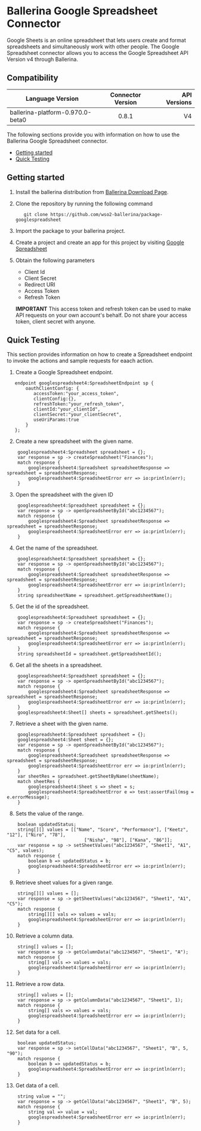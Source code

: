 # Ballerina Google Spreadsheet Connector

Google Sheets is an online spreadsheet that lets users create and format
spreadsheets and simultaneously work with other people. The Google Spreadsheet connector allows you to access the Google Spreadsheet API Version v4 through Ballerina.


## Compatibility
| Language Version        | Connector Version          | API Versions  |
| ------------- |:-------------:| -----:|
| ballerina-platform-0.970.0-beta0    | 0.8.1 | V4  |

The following sections provide you with information on how to use the Ballerina Google Spreadsheet connector.

- [Getting started](#getting-started)
- [Quick Testing](#quick-testing)

## Getting started

1. Install the ballerina distribution from [Ballerina Download Page](https://ballerinalang.org/downloads/).
2. Clone the repository by running the following command
    ```
       git clone https://github.com/wso2-ballerina/package-googlespreadsheet
    ```
3. Import the package to your ballerina project.
4. Create a project and create an app for this project by visiting [Google Spreadsheet](https://console.developers.google.com/)
5. Obtain the following parameters
    * Client Id
    * Client Secret
    * Redirect URI
    * Access Token
    * Refresh Token

    **IMPORTANT** This access token and refresh token can be used to make API requests on your own
    account's behalf. Do not share your access token, client  secret with anyone.


## Quick Testing
This section provides information on how to create a Spreadsheet endpoint to invoke the actions and sample requests for eaach action.

1. Create a Google Spreadsheet endpoint.

```ballerina
   endpoint googlespreadsheet4:SpreadsheetEndpoint sp {
       oauthClientConfig: {
          accessToken:"your_access_token",
          clientConfig:{},
          refreshToken:"your_refresh_token",
          clientId:"your_clientId",
          clientSecret:"your_clientSecret",
          useUriParams:true
       }
   };
```

2. Create a new spreadsheet with the given name.

```ballerina
    googlespreadsheet4:Spreadsheet spreadsheet = {};
    var response = sp -> createSpreadsheet("Finances");
    match response {
        googlespreadsheet4:Spreadsheet spreadsheetResponse => spreadsheet = spreadsheetResponse;
        googlespreadsheet4:SpreadsheetError err => io:println(err);
    }
```

3. Open the spreadsheet with the given ID

```ballerina
    googlespreadsheet4:Spreadsheet spreadsheet = {};
    var response = sp -> openSpreadsheetById("abc1234567");
    match response {
        googlespreadsheet4:Spreadsheet spreadsheetResponse => spreadsheet = spreadsheetResponse;
        googlespreadsheet4:SpreadsheetError err => io:println(err);
    }
```

4. Get the name of the spreadsheet.

```ballerina
    googlespreadsheet4:Spreadsheet spreadsheet = {};
    var response = sp -> openSpreadsheetById("abc1234567");
    match response {
        googlespreadsheet4:Spreadsheet spreadsheetResponse => spreadsheet = spreadsheetResponse;
        googlespreadsheet4:SpreadsheetError err => io:println(err);
    }
    string spreadsheetName = spreadsheet.getSpreadsheetName();
```

5. Get the id of the spreadsheet.

```ballerina
    googlespreadsheet4:Spreadsheet spreadsheet = {};
    var response = sp -> createSpreadsheet("Finances");
    match response {
        googlespreadsheet4:Spreadsheet spreadsheetResponse => spreadsheet = spreadsheetResponse;
        googlespreadsheet4:SpreadsheetError err => io:println(err);
    }
    string spreadsheetId = spreadsheet.getSpreadsheetId();
```

6. Get all the sheets in a spreadsheet.

```ballerina
    googlespreadsheet4:Spreadsheet spreadsheet = {};
    var response = sp -> openSpreadsheetById("abc1234567");
    match response {
        googlespreadsheet4:Spreadsheet spreadsheetResponse => spreadsheet = spreadsheetResponse;
        googlespreadsheet4:SpreadsheetError err => io:println(err);
    }
    googlespreadsheet4:Sheet[] sheets = spreadsheet.getSheets();
```

7. Retrieve a sheet with the given name.

```ballerina
    googlespreadsheet4:Spreadsheet spreadsheet = {};
    googlespreadsheet4:Sheet sheet = {};
    var response = sp -> openSpreadsheetById("abc1234567");
    match response {
        googlespreadsheet4:Spreadsheet spreadsheetResponse => spreadsheet = spreadsheetResponse;
        googlespreadsheet4:SpreadsheetError err => io:println(err);
    }
    var sheetRes = spreadsheet.getSheetByName(sheetName);
    match sheetRes {
        googlespreadsheet4:Sheet s => sheet = s;
        googlespreadsheet4:SpreadsheetError e => test:assertFail(msg = e.errorMessage);
    }
```

8. Sets the value of the range.

```ballerina
    boolean updatedStatus;
    string[][] values = [["Name", "Score", "Performance"], ["Keetz", "12"], ["Niro", "78"],
                             ["Nisha", "98"], ["Kana", "86"]];
    var response = sp -> setSheetValues("abc1234567", "Sheet1", "A1", "C5", values);
    match response {
        boolean b => updatedStatus = b;
        googlespreadsheet4:SpreadsheetError err => io:println(err);
    }
```

9. Retrieve sheet values for a given range.

```ballerina
    string[][] values = [];
    var response = sp -> getSheetValues("abc1234567", "Sheet1", "A1", "C5");
    match response {
        string[][] vals => values = vals;
        googlespreadsheet4:SpreadsheetError err => io:println(err);
    }
```

10. Retrieve a column data.

```ballerina
    string[] values = [];
    var response = sp -> getColumnData("abc1234567", "Sheet1", "A");
    match response {
        string[] vals => values = vals;
        googlespreadsheet4:SpreadsheetError err => io:println(err);
    }
```

11. Retrieve a row data.

```ballerina
    string[] values = [];
    var response = sp -> getColumnData("abc1234567", "Sheet1", 1);
    match response {
        string[] vals => values = vals;
        googlespreadsheet4:SpreadsheetError err => io:println(err);
    }
```

12. Set data for a cell.

```ballerina
    boolean updatedStatus;
    var response = sp -> setCellData("abc1234567", "Sheet1", "B", 5, "90");
    match response {
        boolean b => updatedStatus = b;
        googlespreadsheet4:SpreadsheetError err => io:println(err);
    }
```

13. Get data of a cell.

```ballerina
    string value = "";
    var response = sp -> getCellData("abc1234567", "Sheet1", "B", 5);
    match response {
        string val => value = val;
        googlespreadsheet4:SpreadsheetError err => io:println(err);
    }
```
